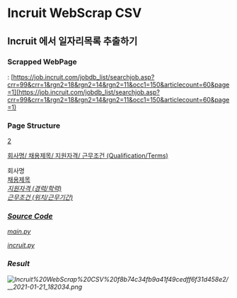 # Incruit WebScrap CSV

## Incruit 에서 일자리목록 추출하기

### Scrapped WebPage

  : [https://job.incruit.com/jobdb_list/searchjob.asp?crr=99&crr=1&rgn2=18&rgn2=14&rgn2=11&occ1=150&articlecount=60&page=1](https://job.incruit.com/jobdb_list/searchjob.asp?crr=99&crr=1&rgn2=18&rgn2=14&rgn2=11&occ1=150&articlecount=60&page=1)

### Page Structure

<p class="sqr_paging">
  <a href="?crr=99&crr=1&rgn2=18&rgn2=14&rgn2=11&occ1=150&articlecount=60&page=2">
  <span>2

회사명/ 채용제목/ 지원자격/ 근무조건 (Qualification/Terms)
<div class="n_job_list_default">
<div class="n_job_list_table_a">
  <tr>
    <th><div class="companys"><a title="회사명">회사명
    <td><div class="subjects"><a href="세부페이지" title="채용제목"><span>채용제목
    <td><div class="subjects"><em>지원자격 (경력/학력)
    <td><div class="subjects"><em>근무조건 (위치/근무기간)

### Source Code

[main.py](Incruit%20WebScrap%20CSV%20f8b74c34fb9a41f49cedff6f31d458e2/main.py)

[incruit.py](Incruit%20WebScrap%20CSV%20f8b74c34fb9a41f49cedff6f31d458e2/incruit.py)

### Result

![Incruit%20WebScrap%20CSV%20f8b74c34fb9a41f49cedff6f31d458e2/__2021-01-21_182034.png](Incruit%20WebScrap%20CSV%20f8b74c34fb9a41f49cedff6f31d458e2/__2021-01-21_182034.png)
